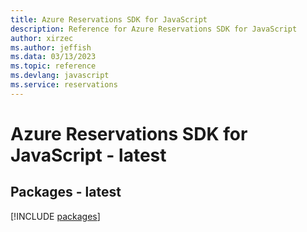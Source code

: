 ```yaml
---
title: Azure Reservations SDK for JavaScript
description: Reference for Azure Reservations SDK for JavaScript
author: xirzec
ms.author: jeffish
ms.data: 03/13/2023
ms.topic: reference
ms.devlang: javascript
ms.service: reservations
---
```

# Azure Reservations SDK for JavaScript - latest
## Packages - latest
[!INCLUDE [packages](reservations-index.md)]